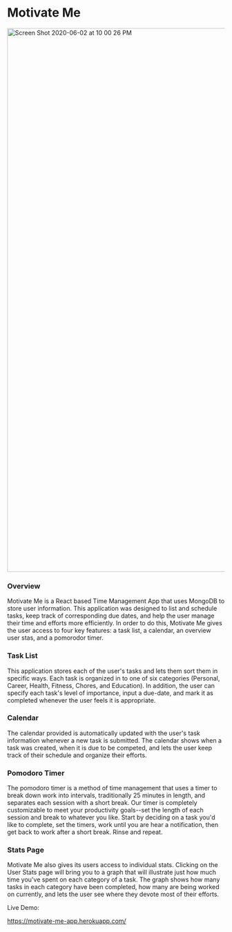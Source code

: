 # Motivate Me
<img width="1259" alt="Screen Shot 2020-06-02 at 10 00 26 PM" src="https://user-images.githubusercontent.com/53547788/83591175-efdb1080-a51c-11ea-8f61-c5b9a217e038.png">

### Overview

Motivate Me is a React based Time Management App that uses MongoDB to store user information. This application was designed to list and schedule tasks, keep track of corresponding due dates, and help the user manage their time and efforts more efficiently. In order to do this, Motivate Me gives the user access to four key features: a task list, a calendar, an overview user stas, and a pomorodor timer.

### Task List 

This application stores each of the user's tasks and lets them sort them in specific ways. Each task is organized in to one of six categories (Personal, Career, Health, Fitness, Chores, and Education). In addition, the user can specify each task's level of importance, input a due-date, and mark it as completed whenever the user feels it is appropriate.

### Calendar

The calendar provided is automatically updated with the user's task information whenever a new task is submitted. The calendar shows when a task was created, when it is due to be competed, and lets the user keep track of their schedule and organize their efforts.

### Pomodoro Timer

The pomodoro timer is a method of time management that uses a timer to break down work into intervals, traditionally 25 minutes in length, and separates each session with a short break. Our timer is completely customizable to meet your productivity goals--set the length of each session and break to whatever you like. Start by deciding on a task you'd like to complete, set the timers, work until you are hear a notification, then get back to work after a short break. Rinse and repeat.

### Stats Page

Motivate Me also gives its users access to individual stats. Clicking on the User Stats page will bring you to a graph that will illustrate just how much time you've spent on each category of a task. The graph shows how many tasks in each category have been completed, how many are being worked on currently, and lets the user see where they devote most of their efforts.

Live Demo:

https://motivate-me-app.herokuapp.com/
